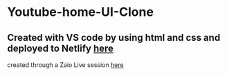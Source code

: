 # Youtube-home-UI-Clone
## Created with VS code by using html and css and deployed to Netlify [here](https://zaio-html-css-youtube-clone-thandox.netlify.app/)
created through a Zaio Live session [here](https://www.youtube.com/watch?v=LTQN4YQnnQ4&t=2591s)
